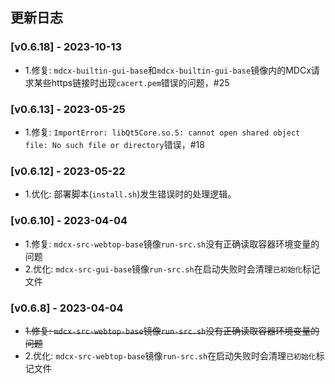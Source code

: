 ## 更新日志

### [v0.6.18] - 2023-10-13
- 1.修复: `mdcx-builtin-gui-base`和`mdcx-builtin-gui-base`镜像内的MDCx请求某些https链接时出现`cacert.pem`错误的问题，#25

### [v0.6.13] - 2023-05-25
- 1.修复: `ImportError: libQt5Core.so.5: cannot open shared object file: No such file or directory`错误，#18

### [v0.6.12] - 2023-05-22
- 1.优化: 部署脚本(`install.sh`)发生错误时的处理逻辑。

### [v0.6.10] - 2023-04-04
- 1.修复: `mdcx-src-webtop-base`镜像`run-src.sh`没有正确读取容器环境变量的问题
- 2.优化: `mdcx-src-gui-base`镜像`run-src.sh`在启动失败时会清理`已初始化`标记文件

### [v0.6.8] - 2023-04-04
- ~~1.修复: `mdcx-src-webtop-base`镜像`run-src.sh`没有正确读取容器环境变量的问题~~
- 2.优化: `mdcx-src-webtop-base`镜像`run-src.sh`在启动失败时会清理`已初始化`标记文件